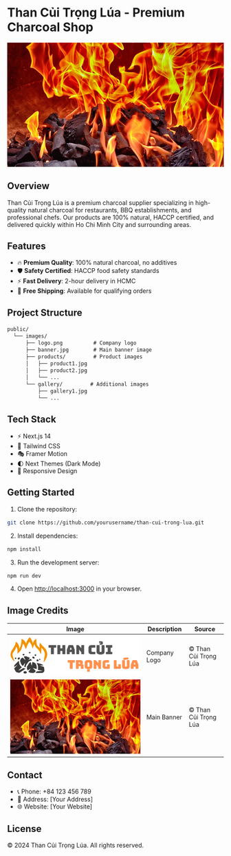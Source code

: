 # Than Củi Trọng Lúa - Premium Charcoal Shop

![Than Củi Trọng Lúa Banner](/public/images/banner.jpg)

## Overview

Than Củi Trọng Lúa is a premium charcoal supplier specializing in high-quality natural charcoal for restaurants, BBQ establishments, and professional chefs. Our products are 100% natural, HACCP certified, and delivered quickly within Ho Chi Minh City and surrounding areas.

## Features

- 🔥 **Premium Quality**: 100% natural charcoal, no additives
- 🛡️ **Safety Certified**: HACCP food safety standards
- ⚡ **Fast Delivery**: 2-hour delivery in HCMC
- 🚚 **Free Shipping**: Available for qualifying orders

## Project Structure

```
public/
  └── images/
      ├── logo.png          # Company logo
      ├── banner.jpg        # Main banner image
      ├── products/         # Product images
      │   ├── product1.jpg
      │   ├── product2.jpg
      │   └── ...
      └── gallery/         # Additional images
          ├── gallery1.jpg
          └── ...
```

## Tech Stack

- ⚡ Next.js 14
- 🎨 Tailwind CSS
- 🎭 Framer Motion
- 🌓 Next Themes (Dark Mode)
- 📱 Responsive Design

## Getting Started

1. Clone the repository:
```bash
git clone https://github.com/yourusername/than-cui-trong-lua.git
```

2. Install dependencies:
```bash
npm install
```

3. Run the development server:
```bash
npm run dev
```

4. Open [http://localhost:3000](http://localhost:3000) in your browser.

## Image Credits

| Image | Description | Source |
|-------|-------------|---------|
| ![Logo](/public/images/logo.png) | Company Logo | © Than Củi Trọng Lúa |
| ![Banner](/public/images/banner.jpg) | Main Banner | © Than Củi Trọng Lúa |

## Contact

- 📞 Phone: +84 123 456 789
- 📍 Address: [Your Address]
- 🌐 Website: [Your Website]

## License

© 2024 Than Củi Trọng Lúa. All rights reserved.
